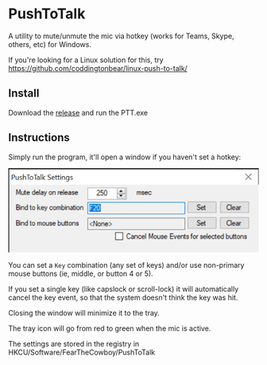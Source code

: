 # PushToTalk
A utility to mute/unmute the mic via hotkey (works for Teams, Skype, others, etc) for Windows.

If you're looking for a Linux solution for this, try https://github.com/coddingtonbear/linux-push-to-talk/ 


## Install
Download the [release](https://github.com/fearthecowboy/PushToTalk/releases/tag/1.0) and run the PTT.exe


## Instructions

Simply run the program, it'll open a window if you haven't set a hotkey:

![screenshot](./docs/screenshot.png)

You can set a `Key` combination (any set of keys) and/or 
use non-primary mouse buttons (ie, middle, or button 4 or 5).

If you set a single key (like capslock or scroll-lock) it will automatically
cancel the key event, so that the system doesn't think the key was hit. 

Closing the window will minimize it to the tray.

The tray icon will go from red to green when the mic is active.

The settings are stored in the registry in HKCU/Software/FearTheCowboy/PushToTalk





